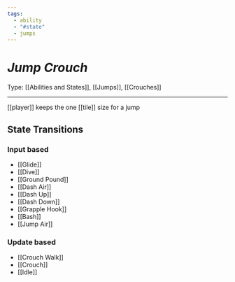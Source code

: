 ```yaml
---
tags:
  - ability
  - "#state"
  - jumps
---
```

# _Jump Crouch_

Type: [[Abilities and States]], [[Jumps]], [[Crouches]]

----

[[player]] keeps the one [[tile]] size for a jump

## State Transitions

### Input based

* [[Glide]]
* [[Dive]]
* [[Ground Pound]]
* [[Dash Air]]
* [[Dash Up]]
* [[Dash Down]]
* [[Grapple Hook]]
* [[Bash]]
* [[Jump Air]]

### Update based

* [[Crouch Walk]]
* [[Crouch]]
* [[Idle]]